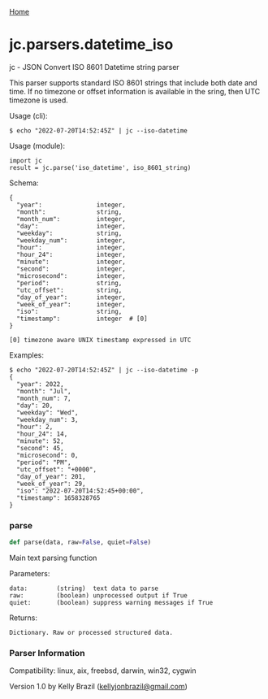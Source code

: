 [Home](https://kellyjonbrazil.github.io/jc/)
<a id="jc.parsers.datetime_iso"></a>

# jc.parsers.datetime\_iso

jc - JSON Convert ISO 8601 Datetime string parser

This parser supports standard ISO 8601 strings that include both date and
time. If no timezone or offset information is available in the sring, then
UTC timezone is used.

Usage (cli):

    $ echo "2022-07-20T14:52:45Z" | jc --iso-datetime

Usage (module):

    import jc
    result = jc.parse('iso_datetime', iso_8601_string)

Schema:

    {
      "year":               integer,
      "month":              string,
      "month_num":          integer,
      "day":                integer,
      "weekday":            string,
      "weekday_num":        integer,
      "hour":               integer,
      "hour_24":            integer,
      "minute":             integer,
      "second":             integer,
      "microsecond":        integer,
      "period":             string,
      "utc_offset":         string,
      "day_of_year":        integer,
      "week_of_year":       integer,
      "iso":                string,
      "timestamp":          integer  # [0]
    }

    [0] timezone aware UNIX timestamp expressed in UTC

Examples:

    $ echo "2022-07-20T14:52:45Z" | jc --iso-datetime -p
    {
      "year": 2022,
      "month": "Jul",
      "month_num": 7,
      "day": 20,
      "weekday": "Wed",
      "weekday_num": 3,
      "hour": 2,
      "hour_24": 14,
      "minute": 52,
      "second": 45,
      "microsecond": 0,
      "period": "PM",
      "utc_offset": "+0000",
      "day_of_year": 201,
      "week_of_year": 29,
      "iso": "2022-07-20T14:52:45+00:00",
      "timestamp": 1658328765
    }

<a id="jc.parsers.datetime_iso.parse"></a>

### parse

```python
def parse(data, raw=False, quiet=False)
```

Main text parsing function

Parameters:

    data:        (string)  text data to parse
    raw:         (boolean) unprocessed output if True
    quiet:       (boolean) suppress warning messages if True

Returns:

    Dictionary. Raw or processed structured data.

### Parser Information
Compatibility:  linux, aix, freebsd, darwin, win32, cygwin

Version 1.0 by Kelly Brazil (kellyjonbrazil@gmail.com)
